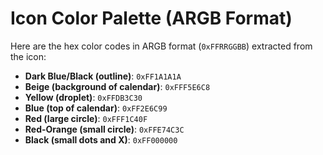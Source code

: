 # Icon Color Palette (ARGB Format)

Here are the hex color codes in ARGB format (`0xFFRRGGBB`) extracted from the icon:

- **Dark Blue/Black (outline)**: `0xFF1A1A1A`
- **Beige (background of calendar)**: `0xFFF5E6C8`
- **Yellow (droplet)**: `0xFFDB3C30`
- **Blue (top of calendar)**: `0xFF2E6C99`
- **Red (large circle)**: `0xFFF1C40F`
- **Red-Orange (small circle)**: `0xFFE74C3C`
- **Black (small dots and X)**: `0xFF000000`
